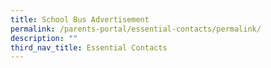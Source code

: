 ```yaml
---
title: School Bus Advertisement
permalink: /parents-portal/essential-contacts/permalink/
description: ""
third_nav_title: Essential Contacts
---
```

